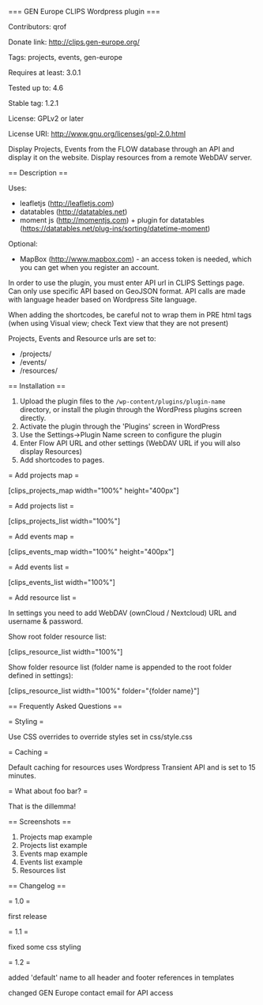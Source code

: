 === GEN Europe CLIPS Wordpress plugin ===

Contributors: qrof

Donate link: http://clips.gen-europe.org/

Tags: projects, events, gen-europe

Requires at least: 3.0.1

Tested up to: 4.6

Stable tag: 1.2.1

License: GPLv2 or later

License URI: http://www.gnu.org/licenses/gpl-2.0.html

Display Projects, Events from the FLOW database through an API and display it on the website. Display resources from a remote WebDAV server.

== Description ==

Uses:

* leafletjs (http://leafletjs.com)
* datatables (http://datatables.net)
* moment js (http://momentjs.com) + plugin for datatables (https://datatables.net/plug-ins/sorting/datetime-moment)

Optional:

* MapBox (http://www.mapbox.com) - an access token is needed, which you can get when you register an account.

In order to use the plugin, you must enter API url in CLIPS Settings page. Can only use specific API based on GeoJSON format. API calls are made with language header based on Wordpress Site language.

When adding the shortcodes, be careful not to wrap them in PRE html tags (when using Visual view; check Text view that they are not present)

Projects, Events and Resource urls are set to:

* /projects/
* /events/
* /resources/

== Installation ==

1. Upload the plugin files to the `/wp-content/plugins/plugin-name` directory, or install the plugin through the WordPress plugins screen directly.
1. Activate the plugin through the 'Plugins' screen in WordPress
1. Use the Settings->Plugin Name screen to configure the plugin
1. Enter Flow API URL and other settings (WebDAV URL if you will also display Resources)
1. Add shortcodes to pages.

= Add projects map =

[clips_projects_map width="100%" height="400px"]

= Add projects list =

[clips_projects_list width="100%"]

= Add events map =

[clips_events_map width="100%" height="400px"]

= Add events list =

[clips_events_list width="100%"]

= Add resource list =

In settings you need to add WebDAV (ownCloud / Nextcloud) URL and username & password.

Show root folder resource list:

[clips_resource_list width="100%"]

Show folder resource list (folder name is appended to the root folder defined in settings):

[clips_resource_list width="100%" folder="{folder name}"]



== Frequently Asked Questions ==

= Styling =

Use CSS overrides to override styles set in css/style.css

= Caching =

Default caching for resources uses Wordpress Transient API and is set to 15 minutes.

= What about foo bar? =

That is the dillemma!

== Screenshots ==

1. Projects map example
2. Projects list example
3. Events map example
4. Events list example
5. Resources list

== Changelog ==

= 1.0 =

first release

= 1.1 =

fixed some css styling

= 1.2 =

added 'default' name to all header and footer references in templates

changed GEN Europe contact email for API access
